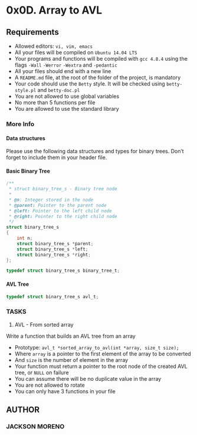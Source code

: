 # 0x0D. Array to AVL

## Requirements

+ Allowed editors: `vi, vim, emacs`
+ All your files will be compiled on `Ubuntu 14.04 LTS`
+ Your programs and functions will be compiled with `gcc 4.8.4` using the flags `-Wall` `-Werror` `-Wextra` and `-pedantic`
+ All your files should end with a new line
+ A `README.md` file, at the root of the folder of the project, is mandatory
+ Your code should use the `Betty` style. It will be checked using `betty-style.pl` and `betty-doc.pl`
+ You are not allowed to use global variables
+ No more than 5 functions per file
+ You are allowed to use the standard library

### More Info

#### Data structures

Please use the following data structures and types for binary trees. Don’t forget to include them in your header file.

#### Basic Binary Tree

```c
/**
 * struct binary_tree_s - Binary tree node
 *
 * @n: Integer stored in the node
 * @parent: Pointer to the parent node
 * @left: Pointer to the left child node
 * @right: Pointer to the right child node
 */
struct binary_tree_s
{
    int n;
    struct binary_tree_s *parent;
    struct binary_tree_s *left;
    struct binary_tree_s *right;
};

typedef struct binary_tree_s binary_tree_t;
```

#### AVL Tree

```c
typedef struct binary_tree_s avl_t;
```

### TASKS

1. AVL - From sorted array

Write a function that builds an AVL tree from an array

+ Prototype: `avl_t *sorted_array_to_avl(int *array, size_t size);`
+ Where `array` is a pointer to the first element of the array to be converted
+ And `size` is the number of element in the array
+ Your function must return a pointer to the root node of the created AVL tree, or `NULL` on failure
+ You can assume there will be no duplicate value in the array
+ You are not allowed to rotate
+ You can only have 3 functions in your file

## AUTHOR

### JACKSON MORENO
